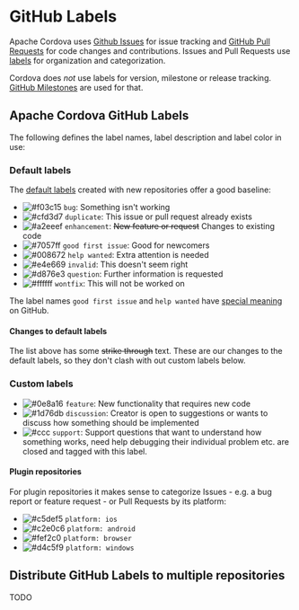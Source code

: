 # GitHub Labels

Apache Cordova uses [Github Issues](github-issues.md) for issue tracking and [GitHub Pull Requests](github-pull-requests.md) for code changes and contributions. Issues and Pull Requests use [labels](https://help.github.com/articles/about-labels/) for organization and categorization.

Cordova does _not_ use labels for version, milestone or release tracking. [GitHub Milestones](github-milestones.md) are used for that.

## Apache Cordova GitHub Labels

The following defines the label names, label description and label color in use:

### Default labels

The [default labels](https://help.github.com/articles/about-labels/#using-default-labels) created with new repositories offer a good baseline:

- ![#f03c15](https://placehold.it/20/d73a4a/000000?text=+) `bug`: Something isn't working
- ![#cfd3d7](https://placehold.it/20/cfd3d7/000000?text=+) `duplicate`: This issue or pull request already exists
- ![#a2eeef](https://placehold.it/20/a2eeef/000000?text=+) `enhancement`: ~~New feature or request~~ Changes to existing code
- ![#7057ff](https://placehold.it/20/7057ff/000000?text=+) `good first issue`: Good for newcomers
- ![#008672](https://placehold.it/20/008672/000000?text=+) `help wanted`: Extra attention is needed
- ![#e4e669](https://placehold.it/20/e4e669/000000?text=+) `invalid`: This doesn't seem right
- ![#d876e3](https://placehold.it/20/d876e3/000000?text=+) `question`: Further information is requested
- ![#ffffff](https://placehold.it/20/ffffff/000000?text=+) `wontfix`: This will not be worked on

The label names `good first issue` and `help wanted` have [special meaning](https://help.github.com/articles/helping-new-contributors-find-your-project-with-labels/) on GitHub.

#### Changes to default labels

The list above has some ~~strike through~~ text. These are our changes to the default labels, so they don't clash with out custom labels below.

### Custom labels

- ![#0e8a16](https://placehold.it/20/0e8a16/000000?text=+) `feature`: New functionality that requires new code
- ![#1d76db](https://placehold.it/20/1d76db/000000?text=+) `discussion`: Creator is open to suggestions or wants to discuss how something should be implemented
- ![#ccc](https://placehold.it/20/ccc/000000?text=+) `support`: Support questions that want to understand how something works, need help debugging their individual problem etc. are closed and tagged with this label.

#### Plugin repositories

For plugin repositories it makes sense to categorize Issues - e.g. a bug report or feature request - or Pull Requests by its platform:

- ![#c5def5](https://placehold.it/20/c5def5/000000?text=+) `platform: ios`
- ![#c2e0c6](https://placehold.it/20/c2e0c6/000000?text=+) `platform: android`
- ![#fef2c0](https://placehold.it/20/fef2c0/000000?text=+) `platform: browser`
- ![#d4c5f9](https://placehold.it/20/d4c5f9/000000?text=+) `platform: windows`

<!--
### Possible future labels

A collection of labels that might be useful for Cordova in the future, with e.g. some automation in place:

```
waiting-for-information: Requested more information from user and waiting for reply.
confirmed: To indicate a bug has been replicated and a PR fixing the problem should be created.
has-pr: Issues that already have a PR that is waiting to get reviewed/merged/released.
work-in-progress: Someone is currently working on this Pull Request.

triage
needs investigation
needs info
needs reply 
cannot reproduce 

status: auto-closed
status: waiting-for-reply
status: needs-attention
status: on-hold
status: blocked

status: included-in-next-release
status: released

type: code-improvement
type: documentation

effort: low
effort: moderate
effort: high

priority: low
priority: high

P4: nice to have
P3: important
P2: required
P1: urgent
P0: critical
```

-->

## Distribute GitHub Labels to multiple repositories

TODO
<!--
Pseudocode:
Go through all repositories
  Go through list of label definitions
    If label already exists
      Update description and color
      # This is important as the color and descriptions mentioned above are pretty new, so most of Cordova's repositories are configured with an older color set and without descriptions.
    If label does not exist
      Create label with description and color
  If labels exist that are not part of label definitions
    Output details for manual handling
      - name, description, color
      - number of issues

Existing Alternatives:
- http://www.dorukdestan.com/github-label-manager/ 
  - https://medium.com/@dtinth/how-to-copy-github-labels-from-one-project-to-another-1857adc73e0f
  - terrible security practices as basic auth is used
- https://github.com/HewlettPackard/yoda/blob/master/docs/MANUAL.md#label-manager
  https://hewlettpackard.github.io/yoda/yoda-label-manager.html
- https://gist.github.com/symm/ba69f2b715558c61b1a2 
  - Could be used for a simple PHP script
- https://github.com/BlueAcornInc/github-label-manager
  uses https://github.com/jasonbellamy/git-label
- https://github.com/himynameisdave/git-labelmaker
  uses https://github.com/jasonbellamy/git-label

-->
